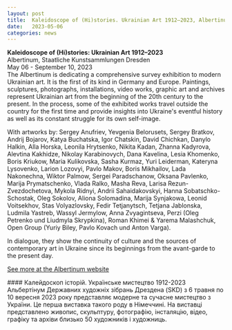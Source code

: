 ```yaml
---
layout: post
title:  Kaleidoscope of (Hi)stories. Ukrainian Art 1912–2023, Albertinum, Dresden
date:   2023-05-06
categories: news
---
```


<section markdown="1" class="EN">

**Kaleidoscope of (Hi)stories: Ukrainian Art 1912–2023** <br>
Albertinum, Staatliche Kunstsammlungen Dresden <br>
May 06 - September 10, 2023
<br>
The Albertinum is dedicating a comprehensive survey exhibition to modern Ukrainian art. It is the first of its kind in Germany and Europe. Paintings, sculptures, photographs, installations, video works, graphic art and archives represent Ukrainian art from the beginning of the 20th century to the present. In the process, some of the exhibited works travel outside the country for the first time and provide insights into Ukraine's eventful history as well as its constant struggle for its own self-image.

With artworks by: Sergey Anufriev, Yevgenia Belorusets, Sergey Bratkov, Andrij Bojarov, Katya Buchatska, Igor Chatskin, David Chichkan, Danylo Halkin, Alla Horska, Leonila Hrytsenko, Nikita Kadan, Zhanna Kadyrova, Alevtina Kakhidze, Nikolay Karabinovych, Dana Kavelina, Lesia Khomenko, Boris Kriukow, Maria Kulikovska, Sasha Kurmaz, Yuri Leiderman, Kateryna Lysovenko, Larion Lozovyi, Pavlo Makov, Boris Mikhailov, Lada Nakonechna, Wiktor Palmow, Sergei Paradschanow, Oksana Pavlenko, Marija Prymatschenko, Vlada Ralko, Masha Reva, Larisa Rezun-Zvezdochetova, Mykola Ridnyi, Andrii Sahaidakovskyi, Hanna Sobatschko-Schostak, Oleg Sokolov, Aliona Solomadina, Marija Synjakowa, Leonid Voitsekhov, Stas Volyazlovsky, Fedir Tetjanytsch, Tetjana Jablonska, Ludmila Yastreb, Wassyl Jermylow, Anna Zvyagintseva, Perzi (Oleg Petrenko und Liudmyla Skrypkina), Roman Khimei & Yarema Malashchuk, Open Group (Yuriy Biley, Pavlo Kovach und Anton Varga).

In dialogue, they show the continuity of culture and the sources of contemporary art in Ukraine since its beginnings from the avant-garde to the present day.


[See more at the Albertinum website](https://albertinum.skd.museum/en/ausstellungen/kaleidoscope-of-histories-ukrainian-art-1912-2023/)

</section>

<section markdown="1" class="UKR">
#### Калейдоскоп історій. Українське мистецтво 1912-2023
<br>
Альбертінум Державних художніх зібрань Дрездена (SKD) з 6 травня по 10 вересня  2023 року представляє модерне та сучасне мистецтво з України. Це перша виставка такого роду в Німеччині. На виставці представлено живопис, скульптуру, фотографію, інсталяцію, відео, графіку та архіви близько 50 художників і художниць.
</section>
